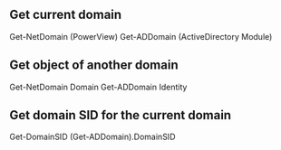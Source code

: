 ## Get current domain
Get-NetDomain (PowerView)
Get-ADDomain (ActiveDirectory Module)

## Get object of another domain
Get-NetDomain Domain <domain>
Get-ADDomain Identity <domain>

## Get domain SID for the current domain
Get-DomainSID
(Get-ADDomain).DomainSID
